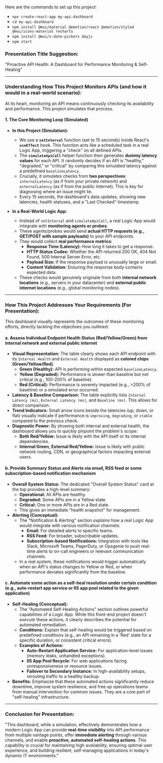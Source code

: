 Here are the commands to set up this project:

* `npx create-react-app my-api-dashboard`
* `cd my-api-dashboard`
* `npm install @mui/material @emotion/react @emotion/styled @mui/icons-material recharts`
* `npm install @mui/x-date-pickers dayjs`
* `npm start`




### **Presentation Title Suggestion:**
"Proactive API Health: A Dashboard for Performance Monitoring & Self-Healing"

---

### **Understanding How This Project Monitors APIs (and how it would in a real-world scenario):**

At its heart, monitoring an API means continuously checking its availability and performance. This project simulates that process.

#### **1. The Core Monitoring Loop (Simulated)**

* **In this Project (Simulation):**
    * We use a **`setInterval`** function (set to 15 seconds) inside React's **`useEffect`** hook. This function acts like a scheduled task in a real Logic App, triggering a "check" on all defined APIs.
    * The **`simulateApiCall`** helper function then generates **dummy latency values** for each API. It randomly decides if an API is "healthy," "degraded," or "critical" by comparing this simulated latency against a predefined `baselineLatency`.
    * Crucially, it simulates checks from **two perspectives**: `internalLatency` (as if from your private network) and `externalLatency` (as if from the public internet). This is key for diagnosing where an issue might lie.
    * Every 15 seconds, the dashboard's data updates, showing new latencies, health statuses, and a "Last Checked" timestamp.

* **In a Real-World Logic App:**
    * Instead of `setInterval` and `simulateApiCall`, a real Logic App would integrate with **monitoring agents or probes**.
    * These agents/probes would send **actual HTTP requests (e.g., GET/POST with sample payloads)** to your API endpoints.
    * They would collect **real performance metrics**:
        * **Response Time (Latency):** How long it takes to get a response.
        * **HTTP Status Codes:** Whether the API returned 200 OK, 404 Not Found, 500 Internal Server Error, etc.
        * **Payload Size:** If the response payload is unusually large or small.
        * **Content Validation:** Ensuring the response body contains expected data.
    * These checks would genuinely originate from both **internal network locations** (e.g., servers in your datacenter) and **external public internet locations** (e.g., global monitoring nodes).

---

### **How This Project Addresses Your Requirements (For Presentation):**

This dashboard visually represents the outcomes of these monitoring efforts, directly tackling the objectives you outlined:

#### **a. Assess Individual Endpoint Health Status (Red/Yellow/Green) from internal network and external public internet**

* **Visual Representation:** The table clearly shows each API endpoint with its `Internal Health` and `External Health` displayed as **colored chips (Green/Yellow/Red)**.
    * **Green (Healthy):** API is performing within expected `baselineLatency`.
    * **Yellow (Degraded):** Performance is slower than baseline but not critical (e.g., 100-200% of baseline).
    * **Red (Critical):** Performance is severely impacted (e.g., >200% of baseline) or a simulated error occurred.
* **Latency & Baseline Comparison:** The table explicitly lists `Internal Latency (ms)`, `External Latency (ms)`, and `Baseline (ms)`. This allows for direct comparison.
* **Trend Indicators:** Small arrow icons beside the latencies (up, down, or flat) visually indicate if performance is `improving`, `degrading`, or `stable` compared to the previous check.
* **Diagnostic Power:** By showing both internal and external health, the dashboard allows you to quickly pinpoint the problem's scope:
    * **Both Red/Yellow:** Issue is likely with the API itself or its internal dependencies.
    * **Internal Green, External Red/Yellow:** Issue is likely with public network routing, CDN, or geographical factors impacting external users.

#### **b. Provide Summary Status and Alerts via email, RSS feed or some subscription-based notification mechanism**

* **Overall System Status:** The dedicated "Overall System Status" card at the top provides a high-level summary:
    * **Operational:** All APIs are healthy.
    * **Degraded:** Some APIs are in a Yellow state.
    * **Critical:** One or more APIs are in a Red state.
    * This gives an immediate "health snapshot" for management.
* **Alerting (Conceptual):**
    * The "Notification & Alerting" section *explains* how a real Logic App would integrate with various notification channels:
        * **Email:** For detailed alerts to specific teams.
        * **RSS Feed:** For broader, subscribable updates.
        * **Subscription-based Notifications:** Integration with tools like Slack, Microsoft Teams, PagerDuty, or Opsgenie to push real-time alerts to on-call engineers or relevant communication channels.
    * In a real system, these notifications would trigger automatically when an API's status changes to Yellow or Red, or when performance deviates significantly from the baseline.

#### **c. Automate some action as a self-heal resolution under certain condition (e.g., auto-restart app service or IIS app pool related to the given application)**

* **Self-Healing (Conceptual):**
    * The "Automated Self-Healing Actions" section outlines powerful capabilities of a Logic App. While this front-end project doesn't *execute* these actions, it clearly describes the potential for automated remediation.
    * **Conditions:** Explain that self-healing would be triggered based on predefined conditions (e.g., an API remaining in a 'Red' state for a specific duration, or consistent critical errors).
    * **Examples of Actions:**
        * **Auto-Restart Application Service:** For application-level issues (memory leaks, unhandled exceptions).
        * **IIS App Pool Recycle:** For web applications facing unresponsiveness or resource issues.
        * **Failover to Secondary Instance:** In high-availability setups, rerouting traffic to a healthy backup.
* **Benefits:** Emphasize that these automated actions significantly reduce downtime, improve system resilience, and free up operations teams from manual intervention for common issues. They are a core part of "self-healing" infrastructure.

---

### **Conclusion for Presentation:**

"This dashboard, while a simulation, effectively demonstrates how a modern Logic App can provide **real-time visibility** into API performance from multiple vantage points, offer **immediate alerting** through various channels, and enable **proactive, automated self-healing actions**. This capability is crucial for maintaining high availability, ensuring optimal user experience, and building resilient, self-managing applications in today's dynamic IT environments."
